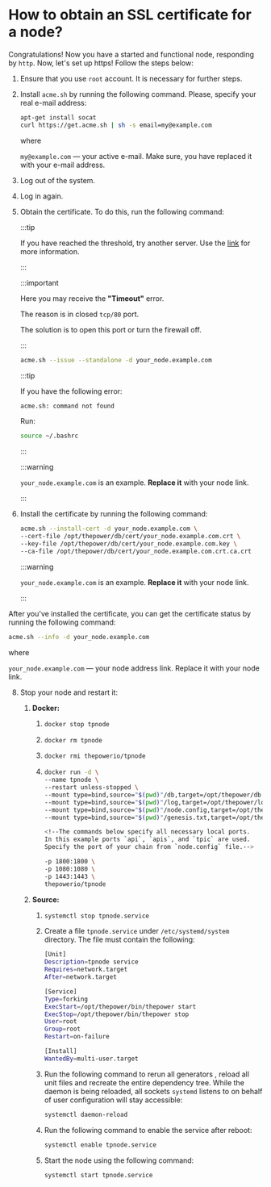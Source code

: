 # How to obtain an SSL certificate for a node?

Congratulations! Now you have a started and functional node, responding by `http`. Now, let's set up https! Follow the steps below:

1. Ensure that you use `root` account. It is necessary for further steps.
2. Install `acme.sh` by running the following command. Please, specify your real e-mail address:

   ```bash
   apt-get install socat
   curl https://get.acme.sh | sh -s email=my@example.com
   ```
   
   where

   `my@example.com` — your active e-mail. Make sure, you have replaced it with your e-mail address.

3. Log out of the system.
4. Log in again.
5. Obtain the certificate. To do this, run the following command:

   :::tip

   If you have reached the threshold, try another server. Use the [link](https://github.com/acmesh-official/acme.sh/wiki/Server) for more information.

   :::

   :::important

   Here you may receive the **"Timeout"** error.

   The reason is in closed `tcp/80` port.

   The solution is to open this port or turn the firewall off.

   :::

   ```bash
   acme.sh --issue --standalone -d your_node.example.com
   ```
   
   :::tip

   If you have the following error:
  
   ```bash
   acme.sh: command not found
   ```
   
   Run:

   ```bash
   source ~/.bashrc
   ```
   
   :::

   :::warning

   `your_node.example.com` is an example. **Replace it** with your node link.

   :::

7. Install the certificate by running the following command:

   ```bash
   acme.sh --install-cert -d your_node.example.com \
   --cert-file /opt/thepower/db/cert/your_node.example.com.crt \
   --key-file /opt/thepower/db/cert/your_node.example.com.key \
   --ca-file /opt/thepower/db/cert/your_node.example.com.crt.ca.crt
   ```

   :::warning
   
   `your_node.example.com` is an example. **Replace it** with your node link.
   
   :::

After you've installed the certificate, you can get the certificate status by running the following command:

```bash
acme.sh --info -d your_node.example.com
```

where

`your_node.example.com` — your node address link. Replace it with your node link.

8. Stop your node and restart it:

   1. **Docker:**

      1. ```bash
         docker stop tpnode
         ```

      2. ```bash
         docker rm tpnode
         ```

      3. ```bash
         docker rmi thepowerio/tpnode
         ```
      
      4. ```bash
         docker run -d \
         --name tpnode \
         --restart unless-stopped \
         --mount type=bind,source="$(pwd)"/db,target=/opt/thepower/db \
         --mount type=bind,source="$(pwd)"/log,target=/opt/thepower/log \
         --mount type=bind,source="$(pwd)"/node.config,target=/opt/thepower/node.config \
         --mount type=bind,source="$(pwd)"/genesis.txt,target=/opt/thepower/genesis.txt \
   
         <!--The commands below specify all necessary local ports. 
         In this example ports `api`, `apis`, and `tpic` are used. 
         Specify the port of your chain from `node.config` file.-->
   
         -p 1800:1800 \
         -p 1080:1080 \
         -p 1443:1443 \
         thepowerio/tpnode
         ```
         
   2. **Source:**

      1. ```bash
         systemctl stop tpnode.service
         ```
      2. Create a file `tpnode.service` under `/etc/systemd/system` directory. The file must contain the following:

         ```bash
         [Unit]
         Description=tpnode service
         Requires=network.target
         After=network.target

         [Service]
         Type=forking
         ExecStart=/opt/thepower/bin/thepower start
         ExecStop=/opt/thepower/bin/thepower stop
         User=root
         Group=root
         Restart=on-failure

         [Install]
         WantedBy=multi-user.target
         ```

      3. Run the following command to rerun all generators , reload all unit files and recreate the entire dependency tree. While the daemon is being reloaded, all sockets `systemd` listens to on behalf of user configuration will stay accessible:

         ```bash
         systemctl daemon-reload
         ```

      4. Run the following command to enable the service after reboot:

         ```bash
         systemctl enable tpnode.service
         ```

      5. Start the node using the following command:

         ```bash
         systemctl start tpnode.service
         ```

